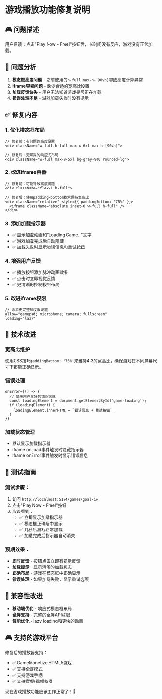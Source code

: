 # 游戏播放功能修复说明

## 🎮 问题描述
用户反馈：点击"Play Now - Free!"按钮后，长时间没有反应，游戏没有正常加载。

## 🔧 问题分析
1. **模态框高度问题** - 之前使用的`h-full max-h-[90vh]`导致高度计算异常
2. **iframe容器问题** - 缺少合适的宽高比设置
3. **加载反馈缺失** - 用户无法知道游戏是否正在加载
4. **错误处理不足** - 游戏加载失败时没有提示

## ✅ 修复内容

### 1. 优化模态框布局
```tsx
// 修复前：有问题的高度设置
<div className="w-full h-full max-w-6xl max-h-[90vh]">

// 修复后：更可靠的响应式布局
<div className="w-full max-w-5xl bg-gray-900 rounded-lg">
```

### 2. 改进iframe容器
```tsx
// 修复前：可能导致高度问题
<div className="flex-1 h-full">

// 修复后：使用padding-bottom技术保持宽高比
<div className="relative" style={{ paddingBottom: '75%' }}>
  <iframe className="absolute inset-0 w-full h-full" />
</div>
```

### 3. 添加加载指示器
- ✅ 显示加载动画和"Loading Game..."文字
- ✅ 游戏加载完成后自动隐藏
- ✅ 加载失败时显示错误信息和重试按钮

### 4. 增强用户反馈
- ✅ 播放按钮添加脉冲动画效果
- ✅ 点击时立即视觉反馈
- ✅ 更清晰的控制按钮布局

### 5. 改进iframe权限
```tsx
// 添加更完整的权限设置
allow="gamepad; microphone; camera; fullscreen"
loading="lazy"
```

## 🎯 技术改进

### 宽高比维护
使用CSS技巧`paddingBottom: '75%'`来维持4:3的宽高比，确保游戏在不同屏幕尺寸下都能正确显示。

### 错误处理
```tsx
onError={() => {
  // 显示用户友好的错误信息
  const loadingElement = document.getElementById('game-loading');
  if (loadingElement) {
    loadingElement.innerHTML = `错误信息 + 重试按钮`;
  }
}}
```

### 加载状态管理
- 默认显示加载指示器
- iframe onLoad事件触发时隐藏指示器
- iframe onError事件触发时显示错误信息

## 🚀 测试指南

### 测试步骤：
1. 访问 `http://localhost:5174/games/goal-io`
2. 点击"Play Now - Free!"按钮
3. 应该看到：
   - ✅ 立即显示加载指示器
   - ✅ 模态框正确居中显示
   - ✅ 几秒后游戏正常加载
   - ✅ 加载完成后指示器自动消失

### 预期效果：
- **即时反馈** - 按钮点击立即有视觉反馈
- **加载提示** - 显示清晰的加载状态
- **正确布局** - 游戏在模态框中正确显示
- **错误处理** - 如果加载失败，显示重试选项

## 📱 兼容性改进
- **移动端优化** - 响应式模态框布局
- **全屏支持** - 完整的全屏API权限
- **性能优化** - lazy loading和更快的动画

## 🎮 支持的游戏平台
修复后的播放器支持：
- ✅ GameMonetize HTML5游戏
- ✅ 支持全屏模式
- ✅ 支持游戏手柄
- ✅ 支持音频/视频权限

现在游戏播放功能应该工作正常了！🎉 